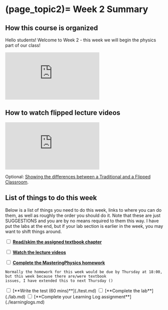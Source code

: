 (page_topic2)=
Week 2 Summary
=======================

## How this course is organized

Hello students! Welcome to Week 2 - this week we will begin the physics part of our class!

<div class="container youtube">
<iframe class="responsive-iframe" src="https://www.youtube.com/embed/_G7FybZQ5zE" frameborder="0" allow="accelerometer;
autoplay="0"; encrypted-media; gyroscope; picture-in-picture" allowfullscreen></iframe>

</div>

## How to watch flipped lecture videos

<div class="container youtube">
<iframe class="responsive-iframe" src="https://www.youtube-nocookie.com/embed/PPc8nY6Tcns" frameborder="0"
allow="accelerometer; autoplay="0"; encrypted-media; gyroscope; picture-in-picture" allowfullscreen></iframe>

</div>

Optional: [Showing the differences between a Traditional and a Flipped Classroom](https://www.youtube.com/watch?v=yzMFdDT6FSA).


## List of things to do this week

Below is a list of things you need to do this week, links to where you can do them, as well as roughly the order you
should do it. Note that these are just SUGGESTIONS and you are by no means required to them this way. 
I have put the labs at the end, but if your lab section is earlier in the week, you may want to shift things around.

<label><input type="checkbox" id="week02_task1" class="box"> [**Read/skim the assigned textbook chapter**](./readings.md)</input></label>

<label><input type="checkbox" id="week02_task2" class="box"> [**Watch the lecture videos**](./videos.md) </input></label>

<label><input type="checkbox" id="week02_task3" class="box"> [**Complete the MasteringPhysics homework**](./homework.md) </input></label>

```{tip}
Normally the homework for this week would be due by Thursday at 18:00, but this week because there are/were textbook
issues, I have extended this to next Thursday ()

```


<label>
	<input type="checkbox" id="week02_task4" class="box"> [**Write the test (60 mins)**](./test.md) </input>
</label>

<label>
	<input type="checkbox" id="week02_task5" class="box"> [**Complete the lab**](./lab.md) </input>
</label>

<label>
	<input type="checkbox" id="week02_task6" class="box"> [**Complete your Learning Log assignment**](./learninglogs.md)
	</input>
</label>
